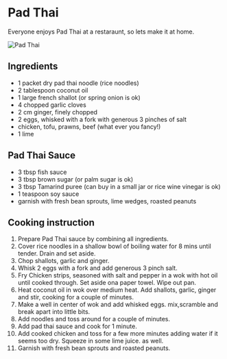 # Pad Thai

Everyone enjoys Pad Thai at a restaraunt, so lets make it at home.

![Pad Thai](../.gitbook/assets/fish-curry.jpg)

## Ingredients

* 1 packet dry pad thai noodle \(rice noodles\)
* 2 tablespoon coconut oil
* 1 large french shallot \(or spring onion is ok\)
* 4 chopped garlic cloves 
* 2 cm ginger, finely chopped
* 2 eggs, whisked with a fork with generous 3 pinches of salt
* chicken, tofu, prawns, beef \(what ever you fancy!\)
* 1 lime

## Pad Thai Sauce

* 3 tbsp fish sauce
* 3 tbsp brown sugar \(or palm sugar is ok\)
* 3 tbsp Tamarind puree \(can buy in a small jar or rice wine vinegar is ok\)
* 1 teaspoon soy sauce
* garnish with fresh bean sprouts, lime wedges, roasted peanuts

## Cooking instruction

1. Prepare Pad Thai sauce by combining all ingredients.
2. Cover rice noodles in a shallow bowl of boiling water for 8 mins until tender.  Drain and set aside.  
3. Chop shallots, garlic and ginger.
4. Whisk 2 eggs with a fork and add generous 3 pinch salt.
5. Fry Chicken strips, seasoned with salt and pepper in a wok with hot oil until cooked through. Set aside ona paper towel. Wipe out pan.
6. Heat coconut oil in wok over medium heat.  Add shallots, garlic, ginger and stir, cooking for a couple of minutes.
7. Make a well in center of wok and add whisked eggs. mix,scramble and break apart into little bits. 
8. Add noodles and toss around for a couple of minutes.
9. Add pad thai sauce and cook for 1 minute.
10. Add cooked chicken and toss for a few more minutes adding water if it seems too dry. Squeeze in some lime juice. as well.
11. Garnish with fresh bean sprouts and roasted peanuts.

